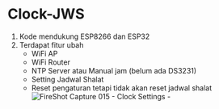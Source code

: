 # Clock-JWS
1. Kode mendukung ESP8266 dan ESP32
2. Terdapat fitur ubah
   - WiFi AP
   - WiFi Router
   - NTP Server atau Manual jam (belum ada DS3231)
   - Setting Jadwal Shalat
   - Reset pengaturan tetapi tidak akan reset jadwal shalat
![FireShot Capture 015 - Clock Settings - ](https://github.com/user-attachments/assets/2d965862-10a2-4d07-9eaf-e40630c8554f)
